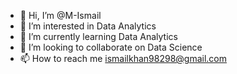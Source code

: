 - 👋 Hi, I’m @M-Ismail
- 👀 I’m interested in Data Analytics
- 🌱 I’m currently learning Data Analytics
- 💞️ I’m looking to collaborate on Data Science
- 📫 How to reach me ismailkhan98298@gmail.com
